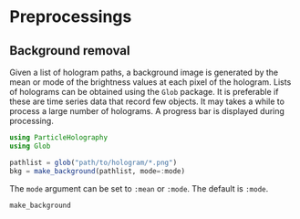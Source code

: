# Preprocessings

## Background removal
Given a list of hologram paths, a background image is generated by the mean or mode of the brightness values at each pixel of the hologram. Lists of holograms can be obtained using the `Glob` package. It is preferable if these are time series data that record few objects. It may takes a while to process a large number of holograms. A progress bar is displayed during processing.

```julia
using ParticleHolography
using Glob

pathlist = glob("path/to/hologram/*.png")
bkg = make_background(pathlist, mode=:mode)
```

The `mode` argument can be set to `:mean` or `:mode`. The default is `:mode`. 

```@docs
make_background
```